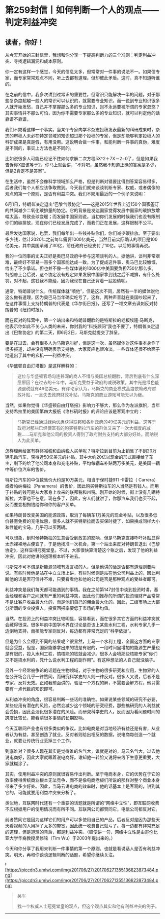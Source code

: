# 第259封信丨如何判断一个人的观点——判定利益冲突

## 读者，你好！

从今天开始的三封信里，我想和你分享一下提高判断力的三个准则：判定利益冲突、寻找逻辑漏洞和成本原则。

你一定有这样一个感觉，今天的信息太多，但常常对一件事的说法不一。如果信专家，而专家常常观点不同，听上去都有道理，但却彼此矛盾。这时，真不知道听谁的。

在之前的信中，我多次讲到过常识的重要性，但常识只能解决一半的问题，对于那些复杂度超越一般人的常识可以认识的，就需要专业知识。而一说到专业知识很多人就开始发愁，自己并不掌握那么多的专业知识，岂不永远要被所谓的专家忽悠？其实事情并不那么可怕，因为你不需要专家那么多的专业知识，就可以判定他的话靠谱不靠谱。

我们不妨看这样一个事实。当某个专家向学术杂志投稿发表最新的科研成果时，杂志的审稿人未必在特定领域的知识超过那个投稿的专家，但是却能够判定投稿人的科研成果是真是假，有用没用。这说明会做一件事，和能判断一件事的真伪，难度是不同的，事实上方法也是不同的。

比如说很多人可能已经记不住如何求解二次方程5X^2＋7X－2=0了，但是如果我告诉你X应该等于2，你马上就会讲，“不对吧，虽然我不知道正确的答案是多少，但是2肯定不是答案”。

在生活中，虽然不会像科学领域那么严格，但是判断对错要比得到答案容易得多，后者我们每个人都应该争取做到。今天我们就来谈谈判断专家、权威，或者偶像的观点的第一个原则，是否有利益冲突。我们不妨用最近的一个例子来说明：

6月1日，特朗普决定退出“巴黎气候协定”——这是2015年世界上近150个国家签订的共同减少二氧化碳排量的协定。它的背景是发达国家觉得发展中国家的碳排放增幅太高，导致全球变暖；而发展中国家则说，当初你们发展的时候我们也没有限制你们的碳排放，现在你们已经发展完成了，而我们正在发展，这样限制不公平。

最后发达国家说，也罢，我们每年出一些钱补贴你们，你们减少碳排放。至于要出多少钱，估计2020年之前每年需要1000亿美元，当然目前实际确认的项目是100亿美元，其中美国承诺了30亿，前任政府已经支付了10亿。以后的事情再说。

我的一位同事的丈夫正好是奥巴马政府中参与这项谈判的人，据他讲，谈判非常艰难，最终好不容易一百多个国家能达成一致。为了促成这件事，奥马巴比较慷慨，给出了不少承诺。但也并不像一些媒体说的1000亿中美国要负担750亿那么多。特朗普上台后说，这个协定没有规定如果发展中国家拿到钱之后不减排，有什么处罚，对不起，这钱我不能给，因为我现在自己还背着一屁股债呢。

通常，特朗普说什么，传统媒体就“喷他”，但是这次不同，居然有一半的媒体说他这么做有道理，因为奥巴马当年确实吃亏了。这样，两种声音就在美国吵起来了，在这件事情上支持特朗普的代表是《华尔街日报》，还写了一堆文章去讽刺反对特朗普的《纽约时报》。

而在反对的阵营中，第一个站出来和特朗普翻脸的是特斯拉的老板埃隆·马斯克，他表示你如此不关心人类的未来，你封我的“科技顾问”我也不要了，特朗普决定退出《巴黎协定》的第二天，即6月2日，马斯克就提交了辞呈。

要是在过去，会有很多人为马斯克叫好，但是这一次，虽然媒体对这件事本身作了很多报道，却并没有明确表示支持他，大家反应也很冷淡。一些媒体还很不给面子地道出了其中的玄机——利益冲突。

《华盛顿自由灯塔报》是这样解释的：

> 这位与华盛顿官场勾连甚深的商人不惜与美国总统翻脸，背后到底有什么深层原因？在过去的十年中，马斯克受益于政府的减税政策，其中光是绿色能源退税就有49亿美元。有评论家认为，马斯克的商业模式高度依赖政府财政补贴，一旦失去政府财政补贴，马斯克的商业游戏可能无以为继。

当然，如果你觉得《华盛顿自由灯塔报》影响力不够大，那么作为左派旗帜，当年支持希拉里的美国第四大报纸《洛杉矶时报》的评论应该是客观中立的：

> 马斯克已经通过绿色优惠获得联邦和各州政府的49亿美元的利益，这等于政府对那些已经很富有的购买特斯拉汽车的群体又来了一次大幅度的减税……马斯克和他公司的投资人得到了政府财务支持的大部分好处，而纳税人为此买单。

怎样理解给富有群体减税和由纳税人买单呢？特斯拉到目前为止销售了不到20万辆电动汽车，获得近50亿美元的补贴，其中大约20亿以现金的形式直接给了车主，剩下的给了他公司本身和充电补贴，平均每辆车补贴两万多美元，是美国一辆中等价位汽车的售价。

特斯拉汽车的中位数售价大约是10万美元，相当于保时捷911 卡雷拉（ Carrera）或者帕纳梅拉（Panamera）的售价，因此购买特斯拉车的人当然是有钱人。而用于补贴的钱可是从大家身上收来的联邦税和州税。刚开始的时候，街上没有几辆特斯拉，大家也不在意，现在多了，因此，穷人们就讲了，你那汽车我们也买不起，反而要变相掏钱给你和你的客户买单。

如果特朗普改变美国的能源政策，取消了每辆车1万美元的现金补贴，以及很多低价甚至免费的充电优惠，很多人就不买特斯拉而去买保时捷了，如果换成同样大小和性能的宝马，几乎可以买两辆。

可以想象，到时候特斯拉的生意会受到政策的影响，但是马斯克直接呼吁补贴显得太赤裸裸地占便宜了，于是他找准一次机会，第一个站出来反对特朗普退出《巴黎协定》，这样显得冠冕堂皇。不过，大家很快算清楚这个账之后，发现了他的利益冲突，因此对他讲的道理根本听不进去。

马斯克不可不谓是新能源领域有发言权的人，但是他讲的话是否都有道理则要两说。有些时候他是站在中立立场上讲，有些时候则是站在他公司利益上的，因此判断他的话是否可信并不难，只要看看他和他的公司是否是那种观点的受益者即可。

利益冲突是我们每天都可能遇到的事情。我在之前第147封信中谈到投资时讲，基金经理和客户之间就有严重的利益冲突，因此他们推荐的所谓的投资理财产品常常不是让客户收益最大化的，而是他们自己的佣金最大化的。因此，二级市场上大部分所谓的专业投资人，投资回报率要低于市场的平均值。

当然，在投资上的利益冲突比较明显，容易看到，而在很多其它方面的利益冲突就会藏得很深。很多年前中国学术界在讨论是否该上某些水利工程，水利专家几乎一边倒地支持，而核能专家则反对，每边都有非常充足的“科学依据”。

但是为什么会得到不同的结果呢？很显然，上马一个水利工程，全国这方面的专家就会受益，但是，国家能够拿出来的钱是有限的，一段时间里增加的能源生产量也是有限的，投入水利工程，搞核能的钱就会减少。很多人会喷那些核能专家“你们又不是搞水利的，凭什么说水利工程的副作用”。有这种想法的人自己就没脑子。

另外一个经常被争论的话题在生物领域，对于生物的很多研究和应用，生物界的人在公开场合几乎一律赞同，而研究科学史的人则一律反对。很多人又说，后者不是专家，反对无效。正如我前面讲的，验证一个方程的解，不需要会解方程，他只需要有一点代数的知识即可。

从利益冲突的角度，很容易判断一些话的准确性。如果说某些领域的研究不必要，某些应用有潜在的风险，必然会减少这个领域的研究经费，那些搞研究的人利益就会受损，因此会淡化很多潜在的风险。而研究科学史的人，反而因为看问题时间的跨度比较长，能看清很多事情的长期影响。

今天互联网产业也有很多类似的争议。比如电商是对当地经济有益还是有害，从业者认为有益，甚至创造了就业。反对者则给出相反的数据，说电商每创造一个就业，就要让传统行业丢掉三个工作。

到底谁对？很多人现在其实是觉得谁的名气大，谁就是对的。马云名气大，过去他说电商好，因此大家就跟着说电商好。谁知他一转脸又说将来线下生意更重要，大家就糊涂了。

其实，使用利益冲突的原则就很容易作出判断。至于电商本身，它的优势在于它的效率使得传统商业根本无法竞争，而不是像电商老板们所说的那样对整个商业本身带来了多少好处。因此，当马云讲电商的效率时，他的话基本上是客观的，讲到其它的，可能就要用利益冲突来分析了。

类似地，互联网时代还有一个重要的话题就是所谓的“网络中立性”，即互联网收费不应根据用户的使用情况而有所不同。互联网公司都赞同它，电信公司都反对它。

前者赞同它是因为这样它们的用户可以多使用自己的产品，后者反对是因为那些天天看视频的人用掉了太多的带宽，因此统一收费自己就亏了。每一边都有非常充足的道理，但是道理的背后，都是利益冲突。（顺便讲一句，网络中立性是由哥伦比亚大学华裔教授吴修铭（Tim Wu）于2003年提出来的。）

今天和你分享了我用来判断一件事情的第一个原则，也就是看说话人是否有利益冲突。明天，再和你谈谈逻辑判断的话题，希望你继续关注。

![https://piccdn3.umiwi.com/img/201706/27/201706271355136823873484.png](https://piccdn3.umiwi.com/img/201706/27/201706271355136823873484.png)

> 吴军
> 
> 找一个权威人士冠冕堂皇的观点，但这个观点其实和他有利益冲突的例子。

---
